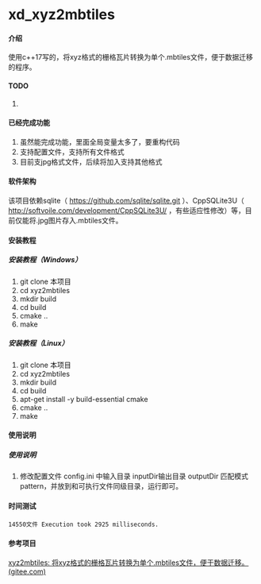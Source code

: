 # xd_xyz2mbtiles

#### 介绍
使用c++17写的，将xyz格式的栅格瓦片转换为单个.mbtiles文件，便于数据迁移的程序。

#### TODO

1. 

#### 已经完成功能

1. 虽然能完成功能，里面全局变量太多了，要重构代码
2. 支持配置文件，支持所有文件格式
3. 目前支jpg格式文件，后续将加入支持其他格式

#### 软件架构
该项目依赖sqlite（ https://github.com/sqlite/sqlite.git ）、CppSQLite3U（ http://softvoile.com/development/CppSQLite3U/ ，有些适应性修改）等，目前仅能将.jpg图片存入.mbtiles文件。
             
#### 安装教程
##### 安装教程（Windows）
1.  git clone 本项目
2.  cd xyz2mbtiles
3.  mkdir build
4.  cd build
5.  cmake .. 
6.  make

##### 安装教程（Linux）
1.  git clone 本项目
2.  cd xyz2mbtiles
3.  mkdir build
4.  cd build
5.  apt-get install -y build-essential cmake
6.  cmake .. 
7.  make

#### 使用说明

##### 使用说明
1.  修改配置文件 config.ini 中输入目录 inputDir输出目录 outputDir  匹配模式pattern，并放到和可执行文件同级目录，运行即可。

#### 时间测试

```
14550文件 Execution took 2925 milliseconds.
```

#### 参考项目

[xyz2mbtiles: 将xyz格式的栅格瓦片转换为单个.mbtiles文件，便于数据迁移。 (gitee.com)](https://gitee.com/zjp369/xyz2mbtiles)
